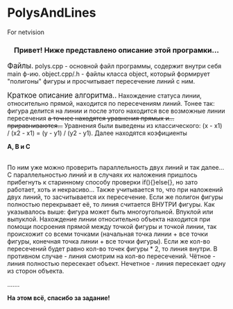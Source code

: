 # PolysAndLines
For netvision


<h3 align="center">Привет! Ниже представлено описание этой програмки...</h3>

<big>Файлы.</big>
polys.cpp - основной файл программы, содержит внутри себя main ф-ию. 
object.cpp/.h - файлы класса object, который формирует "полигоны" фигуры и просчитывает пересечение линий с ним. 

<big>Краткое описание алгоритма..</big>
Нахождение статуса линии, относительно прямой, находится по пересечениям линий. Тонее так: фигура делится на линии и после этого находится все возможные линии пересечения <del>а точнее находятся уравнения прямых и... приравниваются...</del>
Уравнения были выведены из классического: (x - x1) / (x2 - x1) = (y - y1) / (y2 - y1). Далее находятся коэфициенты <p><strong>A, B и C</strong></p>  
По ним уже можно проверить параллельность двух линий и так далее...
С параллельностью линий и в случаях их наложения пришлось прибегнуть к старинному способу проверки if(){}else{}, но зато работает, хоть и некрасиво... Также учитывается то, что при наложений двух линий, то засчитывается их пересечение. Если же полигон фигуры полностью перекрывает её, то линия считается ВНУТРИ фигуры.
Как указывалось выше: фигура может быть многоугольной. Впуклой или выпуклой. 
Нахождение линии относительно объекта находится при помощи посроения прямой между точкой фигуры и точкой линии, так происхожит со всеми точками (начальная точка линии + все точки фигуры, конечная точка линии + все точки фигуры). Если же кол-во пересечений будет равно кол-во точек фигуры * 2, то линия внутри. 
В противном случае - линия смотрим на кол-во пересечений. Чётное - линия полностью пересекает объект. Нечетное - линия пересекает одну из сторон объекта.

.......
<p><strong>На этом всё, спасибо за задание! </strong></p>
